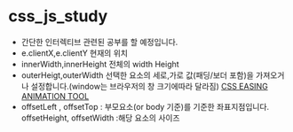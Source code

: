 # css_js_study

-   간단한 인터렉티브 관련된 공부를 할 예정입니다.
-   e.clientX,e.clientY 현재의 위치
-   innerWidth,innerHeight 전체의 width Height
-   outerHeigt,outerWidth 선택한 요소의 세로,가로 값(패딩/보더 포함)을 가져오거나 설정합니다.(window는 브라우저의 창 크기에따라 달라짐)
    [ CSS EASING ANIMATION TOOL ](https://matthewlein.com/tools/ceaser)
-   offsetLeft , offsetTop : 부모요소(or body 기준)를 기준한 좌표지점입니다.
    offsetHeight, offsetWidth :해당 요소의 사이즈
